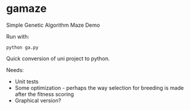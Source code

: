 gamaze
======

Simple Genetic Algorithm Maze Demo

Run with:

    python ga.py

Quick conversion of uni project to python.

Needs:
- Unit tests
- Some optimization - perhaps the way selection for breeding is made after the fitness scoring
- Graphical version?
